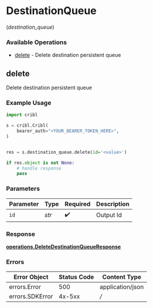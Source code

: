 # DestinationQueue
(*destination_queue*)

### Available Operations

* [delete](#delete) - Delete destination persistent queue

## delete

Delete destination persistent queue

### Example Usage

```python
import cribl

s = cribl.Cribl(
    bearer_auth="<YOUR_BEARER_TOKEN_HERE>",
)


res = s.destination_queue.delete(id='<value>')

if res.object is not None:
    # handle response
    pass

```

### Parameters

| Parameter          | Type               | Required           | Description        |
| ------------------ | ------------------ | ------------------ | ------------------ |
| `id`               | *str*              | :heavy_check_mark: | Output Id          |


### Response

**[operations.DeleteDestinationQueueResponse](../../models/operations/deletedestinationqueueresponse.md)**
### Errors

| Error Object     | Status Code      | Content Type     |
| ---------------- | ---------------- | ---------------- |
| errors.Error     | 500              | application/json |
| errors.SDKError  | 4x-5xx           | */*              |
